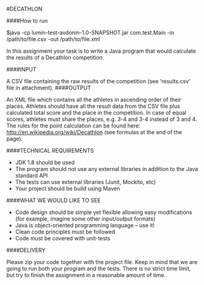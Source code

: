 #DECATHLON

####How to run

$java -cp lumin-test-avdonin-1.0-SNAPSHOT.jar com.test.Main -in /path/to/file.csv -out /path/to/file.xml

In this assignment your task is to write a Java program that would calculate the results of a Decathlon competition.

####INPUT

A CSV file containing the raw results of the competition (see ‘results.csv’ file in attachment).
####OUTPUT

An XML file which contains all the athletes in ascending order of their places. Athletes should have all the result
data from the CSV file plus calculated total score and the place in the competition. In case of equal scores, athletes
must share the places, e.g. 3-4 and 3-4 instead of 3 and 4.
The rules for the point calculation can be found here: http://en.wikipedia.org/wiki/Decathlon (see formulas at the
end of the page).

####TECHNICAL REQUIREMENTS

* JDK 1.8 should be used
* The program should not use any external libraries in addition to the Java standard API
* The tests can use external libraries (Junit, Mockito, etc)
* Your project should be build using Maven

####WHAT WE WOULD LIKE TO SEE

* Code design should be simple yet flexible allowing easy modifications (for example, imagine some other
input/output formats)
* Java is object-oriented programming language – use it!
* Clean code principles must be followed
* Code must be covered with unit-tests

####DELIVERY

Please zip your code together with the project file. Keep in mind that we are going to run both your program and
the tests.
There is no strict time limit, but try to finish the assignment in a reasonable amount of time.

